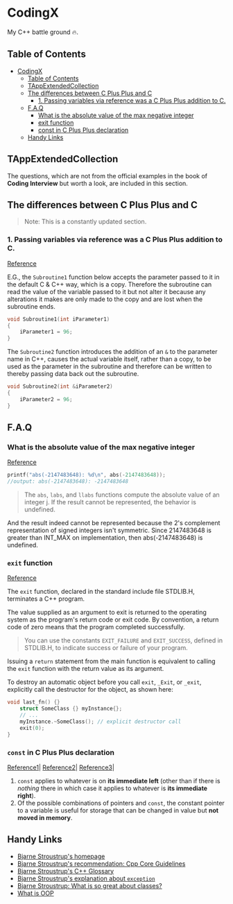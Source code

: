 # CodingX

My C++ battle ground :fire:.

## Table of Contents

- [CodingX](#codingx)
  - [Table of Contents](#table-of-contents)
  - [TAppExtendedCollection](#tappextendedcollection)
  - [The differences between C Plus Plus and C](#the-differences-between-c-plus-plus-and-c)
     - [1. Passing variables via reference was a C Plus Plus addition to C.](#1-passing-variables-via-reference-was-a-c-plus-plus-addition-to-c)
  - [F.A.Q](#faq)
     - [What is the absolute value of the max negative integer](#what-is-the-absolute-value-of-the-max-negative-integer)
     - [exit function](#exit-function)
     - [const in C Plus Plus declaration](#const-in-c-plus-plus-declaration)
  - [Handy Links](#handy-links)

<!-- Run `./gh-md-toc README.md` from terminal to generate the updated 
TOC, then copy paste to above -->
<!-- Be careful of the format of table of contents, 
1. need to use `-` instead of `*`
2. need to use proper indent.(make sure not to overindent) 
-->
<!-- [Reference](https://github.com/ekalinin/github-markdown-toc) -->
<!-- END doctoc generated TOC please keep comment here to allow auto update -->

## TAppExtendedCollection
The questions, which are not from the official examples
in the book of **Coding Interview** but worth a look, are
included in this section. 

## The differences between C Plus Plus and C 
>Note: This is a constantly updated section.
### 1. Passing variables via reference was a C Plus Plus addition to C.
[Reference](http://duramecho.com/ComputerInformation/WhyHowCppConst.html)

E.G., the `Subroutine1` function below accepts the parameter passed to it in the default 
C & C++ way, which is a copy. Therefore the subroutine can read the value of the variable 
passed to it but not alter it because any alterations it makes are only made to the copy and 
are lost when the subroutine ends.
```c++
void Subroutine1(int iParameter1)
{
    iParameter1 = 96;
}
```

The `Subroutine2` function introduces the addition of an `&` to the parameter name in C++,
causes the actual variable itself, rather than a copy, to be used as the parameter in the 
subroutine and therefore can be written to thereby passing data back out the subroutine.
```C++
void Subroutine2(int &iParameter2)
{
    iParameter2 = 96;
}
``` 


## F.A.Q
### What is the absolute value of the max negative integer
[Reference](https://stackoverflow.com/questions/11243014/why-the-absolute-value-of-the-max-negative-integer-2147483648-is-still-2147483)

```c++
printf("abs(-2147483648): %d\n", abs(-2147483648));
//output: abs(-2147483648): -2147483648
```
>The `abs`, `labs`, and `llabs` functions compute the absolute value of an integer j. If the result cannot be represented, the behavior is undefined.

And the result indeed cannot be represented because the 2's complement representation of signed integers isn't symmetric.
Since 2147483648 is greater than INT_MAX on implementation, then abs(-2147483648) is undefined.

### `exit` function
[Reference](https://docs.microsoft.com/en-us/cpp/cpp/exit-function)

The `exit` function, declared in the standard include file STDLIB.H, terminates a C++ program.

The value supplied as an argument to exit is returned to the operating system as 
the program's return code or exit code. By convention, a return code of zero means 
that the program completed successfully.

>You can use the constants `EXIT_FAILURE` and `EXIT_SUCCESS`, 
defined in STDLIB.H, to indicate success or failure of your program.

Issuing a `return` statement from the main function is equivalent to 
calling the `exit` function with the return value as its argument.

To destroy an automatic object before you call `exit`, `_Exit`, or `_exit`, 
explicitly call the destructor for the object, as shown here:
```c++
void last_fn() {}
    struct SomeClass {} myInstance{};
    // ...
    myInstance.~SomeClass(); // explicit destructor call
    exit(0);
}
```

### `const` in C Plus Plus declaration
[Reference1](http://duramecho.com/ComputerInformation/WhyHowCppConst.html)|
[Reference2](https://stackoverflow.com/questions/8808167/c-const-correctness-and-pointer-arguments)|
[Reference3](https://stackoverflow.com/questions/7715371/whats-the-point-of-const-pointers)|
1. `const` applies to whatever is on **its immediate left** (other than if there is *nothing* there in which case 
it applies to whatever is **its immediate right**).
2. Of the possible combinations  of pointers and `const`, the constant pointer to a variable is useful for storage 
that can be changed in value but **not moved in memory**.


## Handy Links
* [Bjarne Stroustrup's homepage](http://www.stroustrup.com)
* [Bjarne Stroustrup's recommendation: Cpp Core Guidelines](https://github.com/isocpp/CppCoreGuidelines)
* [Bjarne Stroustrup's C++ Glossary](http://www.stroustrup.com/glossary.html)
* [Bjarne Stroustrup's explanation about `exception`](http://www.stroustrup.com/bs_faq2.html#exceptions-why)
* [Bjarne Stroustrup: What is so great about classes?](http://www.stroustrup.com/bs_faq.html#class)
* [What is OOP](http://duramecho.com/ComputerInformation/WhatIsObjectOrientedProgramming.html)
